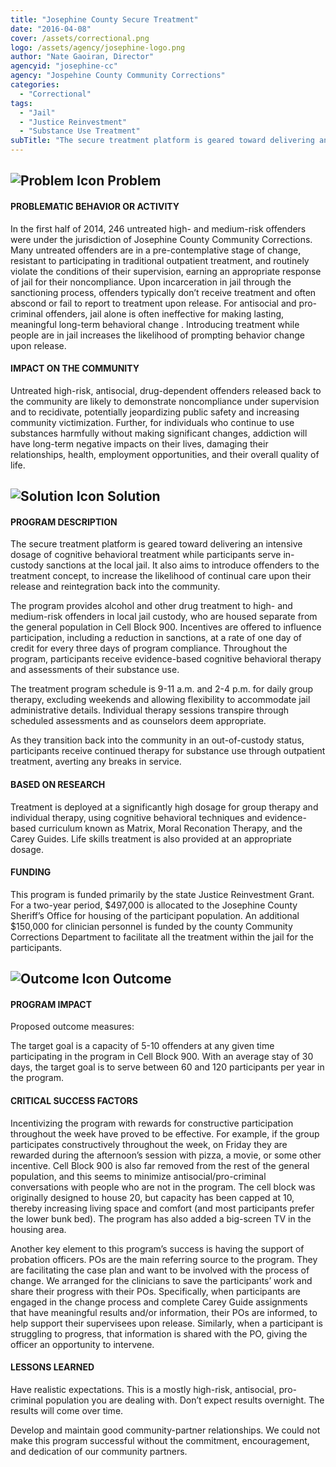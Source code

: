 ```yaml
---
title: "Josephine County Secure Treatment"
date: "2016-04-08"
cover: /assets/correctional.png
logo: /assets/agency/josephine-logo.png
author: "Nate Gaoiran, Director"
agencyid: "josephine-cc"
agency: "Jospehine County Community Corrections"
categories:
  - "Correctional"
tags:
  - "Jail"
  - "Justice Reinvestment"
  - "Substance Use Treatment"
subTitle: "The secure treatment platform is geared toward delivering an intensive dosage of cognitive behavioral treatment while participants serve in-custody sanctions at the local jail."
---
```


## ![Problem Icon](https://github.com/google/material-design-icons/raw/master/alert/1x_web/ic_error_outline_black_48dp.png "Problem") Problem

#### PROBLEMATIC BEHAVIOR OR ACTIVITY

In the first half of 2014, 246 untreated high- and medium-risk offenders were under the jurisdiction of Josephine County Community Corrections. Many untreated offenders are in a pre-contemplative stage of change, resistant to participating in traditional outpatient treatment, and routinely violate the conditions of their supervision, earning an appropriate response of jail for their noncompliance. Upon incarceration in jail through the sanctioning process, offenders typically don’t receive treatment and often abscond or fail to report to treatment upon release. For antisocial and pro-criminal offenders, jail alone is often ineffective for making lasting, meaningful long-term behavioral change . Introducing treatment while people are in jail increases the likelihood of prompting behavior change upon release.

#### IMPACT ON THE COMMUNITY

Untreated high-risk, antisocial, drug-dependent offenders released back to the community are likely to demonstrate noncompliance under supervision and to recidivate, potentially jeopardizing public safety and increasing community victimization. Further, for individuals who continue to use substances harmfully without making significant changes, addiction will have long-term negative impacts on their lives, damaging their relationships, health, employment opportunities, and their overall quality of life.

## ![Solution Icon](https://github.com/google/material-design-icons/raw/master/action/1x_web/ic_lightbulb_outline_black_48dp.png "Solution") Solution

#### PROGRAM DESCRIPTION

The secure treatment platform is geared toward delivering an intensive dosage of cognitive behavioral treatment while participants serve in-custody sanctions at the local jail. It also aims to introduce offenders to the treatment concept, to increase the likelihood of continual care upon their release and reintegration back into the community.

The program provides alcohol and other drug treatment to high- and medium-risk offenders in local jail custody, who are housed separate from the general population in Cell Block 900. Incentives are offered to influence participation, including a reduction in sanctions, at a rate of one day of credit for every three days of program compliance. Throughout the program, participants receive evidence-based cognitive behavioral therapy and assessments of their substance use.

The treatment program schedule is 9-11 a.m. and 2-4 p.m. for daily group therapy, excluding weekends and allowing flexibility to accommodate jail administrative details. Individual therapy sessions transpire through scheduled assessments and as counselors deem appropriate.

As they transition back into the community in an out-of-custody status, participants receive continued therapy for substance use through outpatient treatment, averting any breaks in service.

#### BASED ON RESEARCH

Treatment is deployed at a significantly high dosage for group therapy and individual therapy, using cognitive behavioral techniques and evidence-based curriculum known as Matrix, Moral Reconation Therapy, and the Carey Guides. Life skills treatment is also provided at an appropriate dosage.

#### FUNDING

This program is funded primarily by the state Justice Reinvestment Grant. For a two-year period, $497,000 is allocated to the Josephine County Sheriff’s Office for housing of the participant population. An additional $150,000 for clinician personnel is funded by the county Community Corrections Department to facilitate all the treatment within the jail for the participants.

## ![Outcome Icon](https://github.com/google/material-design-icons/raw/master/action/1x_web/ic_view_list_black_48dp.png "Outcome") Outcome

#### PROGRAM IMPACT

Proposed outcome measures:

The target goal is a capacity of 5-10 offenders at any given time participating in the program in Cell Block 900. With an average stay of 30 days, the target goal is to serve between 60 and 120 participants per year in the program.

#### CRITICAL SUCCESS FACTORS

Incentivizing the program with rewards for constructive participation throughout the week have proved to be effective. For example, if the group participates constructively throughout the week, on Friday they are rewarded during the afternoon’s session with pizza, a movie, or some other incentive. Cell Block 900 is also far removed from the rest of the general population, and this seems to minimize antisocial/pro-criminal conversations with people who are not in the program. The cell block was originally designed to house 20, but capacity has been capped at 10, thereby increasing living space and comfort (and most participants prefer the lower bunk bed). The program has also added a big-screen TV in the housing area.

Another key element to this program’s success is having the support of probation officers. POs are the main referring source to the program. They are facilitating the case plan and want to be involved with the process of change. We arranged for the clinicians to save the participants’ work and share their progress with their POs. Specifically, when participants are engaged in the change process and complete Carey Guide assignments that have meaningful results and/or information, their POs are informed, to help support their supervisees upon release. Similarly, when a participant is struggling to progress, that information is shared with the PO, giving the officer an opportunity to intervene.

#### LESSONS LEARNED

Have realistic expectations. This is a mostly high-risk, antisocial, pro-criminal population you are dealing with. Don’t expect results overnight. The results will come over time.

Develop and maintain good community-partner relationships. We could not make this program successful without the commitment, encouragement, and dedication of our community partners.
